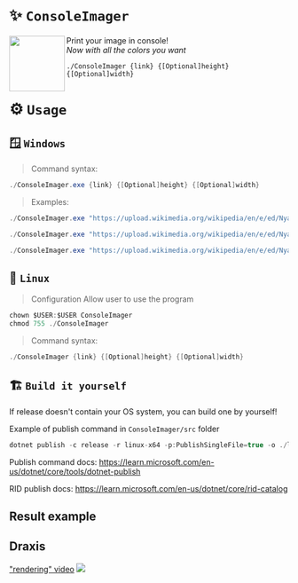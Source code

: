 # ✨ `ConsoleImager`

<img align="left" width=100 height=100 src="https://i.imgur.com/STghnjI.png"  />

Print your image in console! <br>*Now with all the colors you want*
```
./ConsoleImager {link} {[Optional]height} {[Optional]width}
```

# ⚙️ `Usage`

## 🪟 `Windows`
> Command syntax:
```cs
./ConsoleImager.exe {link} {[Optional]height} {[Optional]width}
```

> Examples: 
```cs
./ConsoleImager.exe "https://upload.wikimedia.org/wikipedia/en/e/ed/Nyan_cat_250px_frame.PNG"
```

```cs
./ConsoleImager.exe "https://upload.wikimedia.org/wikipedia/en/e/ed/Nyan_cat_250px_frame.PNG" 100 
```

```cs
./ConsoleImager.exe "https://upload.wikimedia.org/wikipedia/en/e/ed/Nyan_cat_250px_frame.PNG" 100 50 
```

## 🐧 `Linux`
> Configuration
Allow user to use the program
```cs
chown $USER:$USER ConsoleImager
chmod 755 ./ConsoleImager
```

> Command syntax: 
```cs
./ConsoleImager {link} {[Optional]height} {[Optional]width}
```

## 🏗️ `Build it yourself`
If release doesn't contain your OS system, you can build one by yourself!

Example of publish command in `ConsoleImager/src` folder
```cs
dotnet publish -c release -r linux-x64 -p:PublishSingleFile=true -o ./linux-x64 
```
Publish command docs: https://learn.microsoft.com/en-us/dotnet/core/tools/dotnet-publish 

RID publish docs: https://learn.microsoft.com/en-us/dotnet/core/rid-catalog

## Result example
## Draxis
["rendering" video](https://www.youtube.com/watch?v=-nEG29wJrjE)
<img src="https://blazebin.net/r/epit9p.png" />
